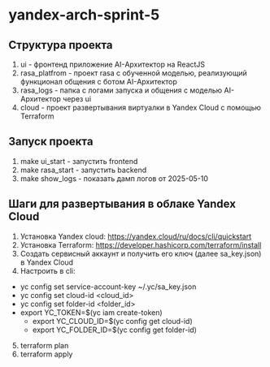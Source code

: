# yandex-arch-sprint-5

## Структура проекта
1. ui - фронтенд приложение AI-Архитектор на ReactJS
2. rasa_platfrom - проект rasa с обученной моделью, реализующий функционал общения с ботом AI-Архитектор
4. rasa_logs - папка с логами запуска и общения с моделью AI-Архитектор через ui
3. cloud - проект развертывания виртуалки в Yandex Cloud с помощью Terraform

## Запуск проекта
1. make ui_start - запустить frontend
2. make rasa_start - запустить backend
3. make show_logs - показать дамп логов от 2025-05-10

## Шаги для развертывания в облаке Yandex Cloud
1. Установка Yandex cloud: https://yandex.cloud/ru/docs/cli/quickstart
2. Установка Terraform: https://developer.hashicorp.com/terraform/install
3. Создать сервисный аккаунт и получить его ключ (далее sa_key.json) в Yandex Cloud
4. Настроить в cli:
  - yc config set service-account-key ~/.yc/sa_key.json
  - yc config set cloud-id <cloud_id>
  - yc config set folder-id <folder_id>
  - export YC_TOKEN=$(yc iam create-token)
	- export YC_CLOUD_ID=$(yc config get cloud-id)
	- export YC_FOLDER_ID=$(yc config get folder-id)
5. terraform plan
6. terraform apply

